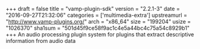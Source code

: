 +++
draft = false
title = "vamp-plugin-sdk"
version = "2.2.1-3"
date = "2016-09-27T21:32:06"
categories = ['multimedia-extra']
upstreamurl = "http://www.vamp-plugins.org/"
arch = "x86_64"
size = "199204"
usize = "1026370"
sha1sum = "501d45f9ce58f9ac1c4e5a44bc4c75a54c8929b1"
+++
An audio processing plugin system for plugins that extract descriptive information from audio data